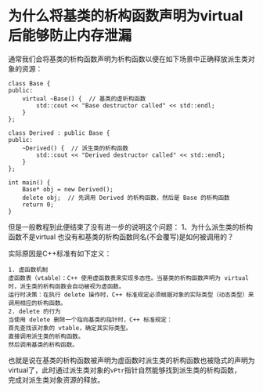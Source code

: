 # 为什么将基类的析构函数声明为virtual后能够防止内存泄漏  

通常我们会将基类的析构函数声明为析构函数以便在如下场景中正确释放派生类对象的资源：
```
class Base {
public:
    virtual ~Base() {  // 基类的虚析构函数
        std::cout << "Base destructor called" << std::endl;
    }
};

class Derived : public Base {
public:
    ~Derived() {  // 派生类的析构函数
        std::cout << "Derived destructor called" << std::endl;
    }
};

int main() {
    Base* obj = new Derived();
    delete obj;  // 先调用 Derived 的析构函数，然后是 Base 的析构函数
    return 0;
}
```
但是一般教程到此便结束了没有进一步的说明这个问题：
1、为什么派生类的析构函数不是virtual 也没有和基类的析构函数同名(不会覆写)是如何被调用的？  

实际原因是C++标准有如下定义：
```
1. 虚函数机制
虚函数表（vtable）：C++ 使用虚函数表来实现多态性。当基类的析构函数声明为 virtual 时，派生类的析构函数会自动被视为虚函数。
运行时决策：在执行 delete 操作时，C++ 标准规定必须根据对象的实际类型（动态类型）来调用相应的析构函数。
2. delete 的行为
当使用 delete 删除一个指向基类的指针时，C++ 标准规定：
首先查找该对象的 vtable，确定其实际类型。
直接调用派生类的析构函数。
然后调用基类的析构函数。
```
也就是说在基类的析构函数被声明为虚函数时派生类的析构函数也被隐式的声明为virtual了，此时通过派生类对象的`vPtr`指针自然能够找到派生类的析构函数，  
完成对派生类对象资源的释放。  
